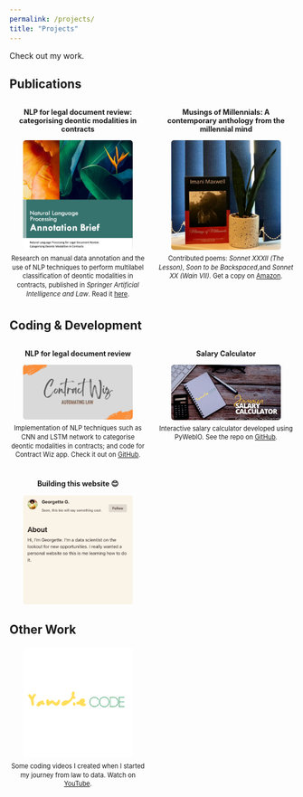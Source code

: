 ```yaml
---
permalink: /projects/
title: "Projects"
---
```


Check out my work.

## Publications

<div style="display: grid; grid-template-columns: repeat(2, 1fr); gap: 20px; margin-top: 20px;">

<div style="text-align: center;">
  <h3 style="font-size: 0.9em; margin-top: 10px;">NLP for legal document review: categorising deontic modalities in contracts</h3>
  <img src="/assets/images/projects/nlp-annotation-brief-front-page.jpeg" alt="Published Article Image" style="width: 80%; height: auto; border-radius: 5px;">
  <p style="font-size: 0.8em; margin: 5px 0; line-height: 1.4;">Research on manual data annotation and the use of NLP techniques to perform multilabel classification of deontic modalities in contracts, published in <i>Springer Artificial Intelligence and Law</i>. Read it <a href="https://link.springer.com/article/10.1007/s10506-023-09379-2#article-info">here</a>.</p>
</div>

<div style="text-align: center;">
  <h3 style="font-size: 0.9em; margin-top: 10px;">Musings of Millennials: A contemporary anthology from the millennial mind</h3>
  <img src="/assets/images/projects/musings-of-millennials.jpg" alt="Published Article Image" style="width: 80%; height: auto; border-radius: 5px;">
  <p style="font-size: 0.8em; margin: 5px 0; line-height: 1.4;">Contributed poems: <i>Sonnet XXXII (The Lesson)</i>, <i>Soon to be Backspaced</i>,and <i>Sonnet XX (Wain VII)</i>. Get a copy on <a href="https://www.amazon.co.uk/Musings-Millennials-contemporary-anthology-millennial/dp/1706754337#customerReviews">Amazon</a>.</p>
</div>

</div>

## Coding & Development

<div style="display: grid; grid-template-columns: repeat(2, 1fr); gap: 20px; margin-top: 20px;">

<div style="text-align: center;">
  <h3 style="font-size: 0.9em; margin-top: 10px;">NLP for legal document review</h3>
  <img src="/assets/images/projects/contract-wiz-banner.png" alt="Data Analysis Project Image" style="width: 80%; height: auto; border-radius: 5px;">
  <p style="font-size: 0.8em; margin: 5px 0; line-height: 1.4;">Implementation of NLP techniques such as CNN and LSTM network to categorise deontic modalities in contracts; and code for Contract Wiz app. Check it out on <a href="https://github.com/MlleGeorgette/nlp-for-contract-review?tab=readme-ov-file">GitHub</a>.</p>
</div>

<div style="text-align: center;">
  <h3 style="font-size: 0.9em; margin-top: 10px;">Salary Calculator</h3>
  <img src="/assets/images/projects/salary-calculator.jpg" alt="Machine Learning Project Image" style="width: 80%; height: auto; border-radius: 5px;">
  <p style="font-size: 0.8em; margin: 5px 0; line-height: 1.4;">Interactive salary calculator developed using PyWebIO. See the repo on <a href="https://github.com/MlleGeorgette/jamaica-salary-calculator">GitHub</a>.</p>
</div>

<div style="text-align: center;">
  <h3 style="font-size: 0.9em; margin-top: 10px;">Building this website 😊</h3>
  <img src="/assets/images/projects/website-screenshot.jpeg" alt="Podcast Image" style="width: 80%; height: auto; border-radius: 5px;">
</div>

</div>

## Other Work

<div style="display: grid; grid-template-columns: repeat(2, 1fr); gap: 20px; margin-top: 20px;">

<div style="text-align: center;">
  <!-- <h3 style="font-size: 0.9em; margin-top: 10px;">Yawdie Code</h3> -->
  <img src="/assets/images/projects/yawdie-code-logo-white.png" alt="YouTube Channel Image" style="width: 80%; height: auto; border-radius: 5px;">
  <p style="font-size: 0.8em; margin: 5px 0; line-height: 1.4;">Some coding videos I created when I started my journey from law to data. Watch on <a href="https://www.youtube.com/@yawdiecode">YouTube</a>.</p>
</div>

</div>

